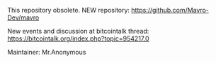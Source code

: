 This repository obsolete. NEW repository: https://github.com/Mavro-Dev/mavro

New events and discussion at bitcointalk thread: https://bitcointalk.org/index.php?topic=954217.0

Maintainer: Mr.Anonymous
